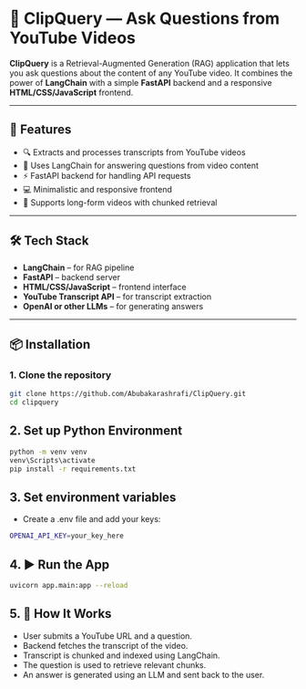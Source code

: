 # 🎥 ClipQuery — Ask Questions from YouTube Videos

**ClipQuery** is a Retrieval-Augmented Generation (RAG) application that lets you ask questions about the content of any YouTube video. It combines the power of **LangChain** with a simple **FastAPI** backend and a responsive **HTML/CSS/JavaScript** frontend.

---

## 🚀 Features

- 🔍 Extracts and processes transcripts from YouTube videos  
- 🤖 Uses LangChain for answering questions from video content  
- ⚡ FastAPI backend for handling API requests  
- 💻 Minimalistic and responsive frontend  
- 📜 Supports long-form videos with chunked retrieval

---

## 🛠️ Tech Stack

- **LangChain** – for RAG pipeline  
- **FastAPI** – backend server  
- **HTML/CSS/JavaScript** – frontend interface  
- **YouTube Transcript API** – for transcript extraction  
- **OpenAI or other LLMs** – for generating answers  

---

## 📦 Installation

### 1. Clone the repository

```bash
git clone https://github.com/Abubakarashrafi/ClipQuery.git
cd clipquery
```

## 2. Set up Python Environment 
```bash
python -m venv venv
venv\Scripts\activate  
pip install -r requirements.txt
```

## 3. Set environment variables
- Create a .env file and add your keys:
```bash
OPENAI_API_KEY=your_key_here
```

## 4. ▶️ Run the App
```bash
uvicorn app.main:app --reload
```

## 5. 🧠 How It Works
- User submits a YouTube URL and a question.
- Backend fetches the transcript of the video.
- Transcript is chunked and indexed using LangChain.
- The question is used to retrieve relevant chunks.
- An answer is generated using an LLM and sent back to the user.


